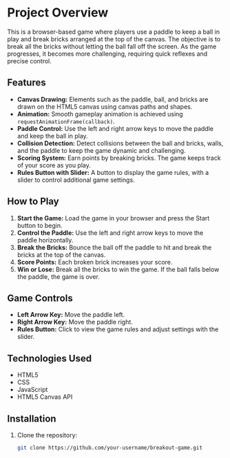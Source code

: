 # Project Overview

This is a browser-based game where players use a paddle to keep a ball in play and break bricks arranged at the top of the canvas. The objective is to break all the bricks without letting the ball fall off the screen. As the game progresses, it becomes more challenging, requiring quick reflexes and precise control.

## Features

- **Canvas Drawing:** Elements such as the paddle, ball, and bricks are drawn on the HTML5 canvas using canvas paths and shapes.
- **Animation:** Smooth gameplay animation is achieved using `requestAnimationFrame(callback)`.
- **Paddle Control:** Use the left and right arrow keys to move the paddle and keep the ball in play.
- **Collision Detection:** Detect collisions between the ball and bricks, walls, and the paddle to keep the game dynamic and challenging.
- **Scoring System:** Earn points by breaking bricks. The game keeps track of your score as you play.
- **Rules Button with Slider:** A button to display the game rules, with a slider to control additional game settings.

## How to Play

1. **Start the Game:** Load the game in your browser and press the Start button to begin.
2. **Control the Paddle:** Use the left and right arrow keys to move the paddle horizontally.
3. **Break the Bricks:** Bounce the ball off the paddle to hit and break the bricks at the top of the canvas.
4. **Score Points:** Each broken brick increases your score.
5. **Win or Lose:** Break all the bricks to win the game. If the ball falls below the paddle, the game is over.

## Game Controls

- **Left Arrow Key:** Move the paddle left.
- **Right Arrow Key:** Move the paddle right.
- **Rules Button:** Click to view the game rules and adjust settings with the slider.

## Technologies Used

- HTML5
- CSS
- JavaScript
- HTML5 Canvas API

## Installation

1. Clone the repository:
   ```bash
   git clone https://github.com/your-username/breakout-game.git
